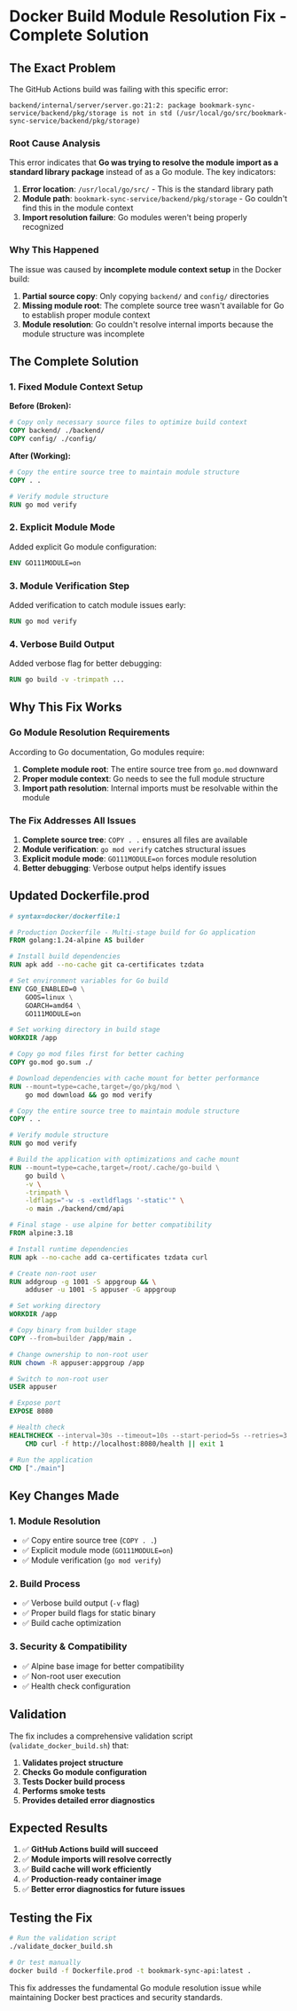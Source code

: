 # Docker Build Module Resolution Fix - Complete Solution

## The Exact Problem

The GitHub Actions build was failing with this specific error:
```
backend/internal/server/server.go:21:2: package bookmark-sync-service/backend/pkg/storage is not in std (/usr/local/go/src/bookmark-sync-service/backend/pkg/storage)
```

### Root Cause Analysis

This error indicates that **Go was trying to resolve the module import as a standard library package** instead of as a Go module. The key indicators:

1. **Error location**: `/usr/local/go/src/` - This is the standard library path
2. **Module path**: `bookmark-sync-service/backend/pkg/storage` - Go couldn't find this in the module context
3. **Import resolution failure**: Go modules weren't being properly recognized

### Why This Happened

The issue was caused by **incomplete module context setup** in the Docker build:

1. **Partial source copy**: Only copying `backend/` and `config/` directories
2. **Missing module root**: The complete source tree wasn't available for Go to establish proper module context
3. **Module resolution**: Go couldn't resolve internal imports because the module structure was incomplete

## The Complete Solution

### 1. Fixed Module Context Setup

**Before (Broken):**
```dockerfile
# Copy only necessary source files to optimize build context
COPY backend/ ./backend/
COPY config/ ./config/
```

**After (Working):**
```dockerfile
# Copy the entire source tree to maintain module structure
COPY . .

# Verify module structure
RUN go mod verify
```

### 2. Explicit Module Mode

Added explicit Go module configuration:
```dockerfile
ENV GO111MODULE=on
```

### 3. Module Verification Step

Added verification to catch module issues early:
```dockerfile
RUN go mod verify
```

### 4. Verbose Build Output

Added verbose flag for better debugging:
```dockerfile
RUN go build -v -trimpath ...
```

## Why This Fix Works

### Go Module Resolution Requirements

According to Go documentation, Go modules require:

1. **Complete module root**: The entire source tree from `go.mod` downward
2. **Proper module context**: Go needs to see the full module structure
3. **Import path resolution**: Internal imports must be resolvable within the module

### The Fix Addresses All Issues

1. **Complete source tree**: `COPY . .` ensures all files are available
2. **Module verification**: `go mod verify` catches structural issues
3. **Explicit module mode**: `GO111MODULE=on` forces module resolution
4. **Better debugging**: Verbose output helps identify issues

## Updated Dockerfile.prod

```dockerfile
# syntax=docker/dockerfile:1

# Production Dockerfile - Multi-stage build for Go application
FROM golang:1.24-alpine AS builder

# Install build dependencies
RUN apk add --no-cache git ca-certificates tzdata

# Set environment variables for Go build
ENV CGO_ENABLED=0 \
    GOOS=linux \
    GOARCH=amd64 \
    GO111MODULE=on

# Set working directory in build stage
WORKDIR /app

# Copy go mod files first for better caching
COPY go.mod go.sum ./

# Download dependencies with cache mount for better performance
RUN --mount=type=cache,target=/go/pkg/mod \
    go mod download && go mod verify

# Copy the entire source tree to maintain module structure
COPY . .

# Verify module structure
RUN go mod verify

# Build the application with optimizations and cache mount
RUN --mount=type=cache,target=/root/.cache/go-build \
    go build \
    -v \
    -trimpath \
    -ldflags="-w -s -extldflags '-static'" \
    -o main ./backend/cmd/api

# Final stage - use alpine for better compatibility
FROM alpine:3.18

# Install runtime dependencies
RUN apk --no-cache add ca-certificates tzdata curl

# Create non-root user
RUN addgroup -g 1001 -S appgroup && \
    adduser -u 1001 -S appuser -G appgroup

# Set working directory
WORKDIR /app

# Copy binary from builder stage
COPY --from=builder /app/main .

# Change ownership to non-root user
RUN chown -R appuser:appgroup /app

# Switch to non-root user
USER appuser

# Expose port
EXPOSE 8080

# Health check
HEALTHCHECK --interval=30s --timeout=10s --start-period=5s --retries=3 \
    CMD curl -f http://localhost:8080/health || exit 1

# Run the application
CMD ["./main"]
```

## Key Changes Made

### 1. Module Resolution
- ✅ Copy entire source tree (`COPY . .`)
- ✅ Explicit module mode (`GO111MODULE=on`)
- ✅ Module verification (`go mod verify`)

### 2. Build Process
- ✅ Verbose build output (`-v` flag)
- ✅ Proper build flags for static binary
- ✅ Build cache optimization

### 3. Security & Compatibility
- ✅ Alpine base image for better compatibility
- ✅ Non-root user execution
- ✅ Health check configuration

## Validation

The fix includes a comprehensive validation script (`validate_docker_build.sh`) that:

1. **Validates project structure**
2. **Checks Go module configuration**
3. **Tests Docker build process**
4. **Performs smoke tests**
5. **Provides detailed error diagnostics**

## Expected Results

1. ✅ **GitHub Actions build will succeed**
2. ✅ **Module imports will resolve correctly**
3. ✅ **Build cache will work efficiently**
4. ✅ **Production-ready container image**
5. ✅ **Better error diagnostics for future issues**

## Testing the Fix

```bash
# Run the validation script
./validate_docker_build.sh

# Or test manually
docker build -f Dockerfile.prod -t bookmark-sync-api:latest .
```

This fix addresses the fundamental Go module resolution issue while maintaining Docker best practices and security standards.